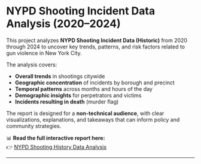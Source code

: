 # NYPD Shooting Incident Data Analysis (2020–2024)

This project analyzes **NYPD Shooting Incident Data (Historic)** from 2020 through 2024 to uncover key trends, patterns, and risk factors related to gun violence in New York City.  

The analysis covers:
- **Overall trends** in shootings citywide  
- **Geographic concentration** of incidents by borough and precinct  
- **Temporal patterns** across months and hours of the day  
- **Demographic insights** for perpetrators and victims  
- **Incidents resulting in death** (murder flag)  

The report is designed for a **non-technical audience**, with clear visualizations, explanations, and takeaways that can inform policy and community strategies.

📊 **Read the full interactive report here:**  
👉 [NYPD Shooting History Data Analysis](https://clegarda.quarto.pub/nypd-shooting-history-data-analysis/)

---


